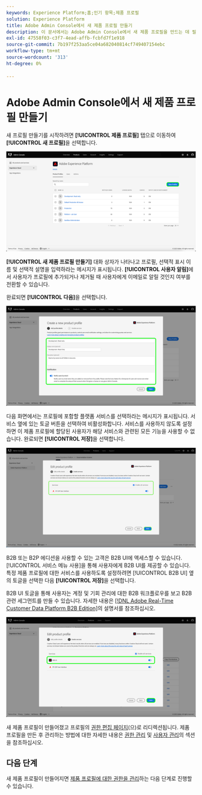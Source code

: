```yaml
---
keywords: Experience Platform;홈;인기 항목;제품 프로필
solution: Experience Platform
title: Adobe Admin Console에서 새 제품 프로필 만들기
description: 이 문서에서는 Adobe Admin Console에서 새 제품 프로필을 만드는 데 필요한 단계를 설명합니다. 새 프로필 만들기를 시작하려면 제품 프로필 탭으로 이동하여 새 프로필 을 클릭합니다.
exl-id: 47558f03-c3f7-4ead-affb-fcbfd7f1e918
source-git-commit: 7b197f253aa5ce04a682040814cf749407154ebc
workflow-type: tm+mt
source-wordcount: '313'
ht-degree: 0%

---
```


# Adobe Admin Console에서 새 제품 프로필 만들기

새 프로필 만들기를 시작하려면 **[!UICONTROL 제품 프로필]** 탭으로 이동하여 **[!UICONTROL 새 프로필]**&#x200B;을 선택합니다.

![새 프로필](../images/new-profile.png)

**[!UICONTROL 새 제품 프로필 만들기]** 대화 상자가 나타나고 프로필, 선택적 표시 이름 및 선택적 설명을 입력하라는 메시지가 표시됩니다. **[!UICONTROL 사용자 알림]**&#x200B;에서 사용자가 프로필에 추가되거나 제거될 때 사용자에게 이메일로 알릴 것인지 여부를 전환할 수 있습니다.

완료되면 **[!UICONTROL 다음]**&#x200B;을 선택합니다.

![새 제품 프로필 만들기](../images/create-new-product-profile.png)

다음 화면에서는 프로필에 포함할 플랫폼 서비스를 선택하라는 메시지가 표시됩니다. 서비스 옆에 있는 토글 버튼을 선택하여 비활성화합니다. 서비스를 사용하지 않도록 설정하면 이 제품 프로필에 할당된 사용자가 해당 서비스와 관련된 모든 기능을 사용할 수 없습니다. 완료되면 **[!UICONTROL 저장]**&#x200B;을 선택합니다.

![enable-services](../images/enable-services.png)

B2B 또는 B2P 에디션을 사용할 수 있는 고객은 B2B UI에 액세스할 수 있습니다. [!UICONTROL 서비스 메뉴 사용]을 통해 사용자에게 B2B UI를 제공할 수 있습니다. 특정 제품 프로필에 대한 서비스를 사용하도록 설정하려면 [!UICONTROL B2B UI] 옆의 토글을 선택한 다음 **[!UICONTROL 저장]**&#x200B;을 선택합니다.

B2B UI 토글을 통해 사용자는 계정 및 기회 관리에 대한 B2B 워크플로우를 보고 B2B 관련 세그먼트를 만들 수 있습니다. 자세한 내용은 [[!DNL Adobe Real-Time Customer Data Platform B2B Edition]](../../rtcdp/b2b-overview.md)의 설명서를 참조하십시오.

![enable-b2b](../images/enable-b2b.png)

새 제품 프로필이 만들어졌고 프로필의 [권한 편집 페이지](#edit-permissions)(으)로 리디렉션됩니다. 제품 프로필을 만든 후 관리하는 방법에 대한 자세한 내용은 [권한 관리](#manage-permissions-for-a-product-profile) 및 [사용자 관리](#manage-users-for-a-product-profile)의 섹션을 참조하십시오.

## 다음 단계

새 제품 프로필이 만들어지면 [제품 프로필에 대한 권한을 관리](permissions.md)하는 다음 단계로 진행할 수 있습니다.
